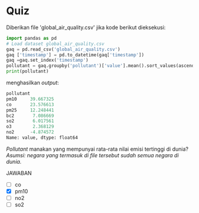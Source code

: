 # Quiz

Diberikan file 'global_air_quality.csv' jika kode berikut dieksekusi:

```python
import pandas as pd
# Load dataset global_air_quality.csv
gaq = pd.read_csv('global_air_quality.csv')
gaq ['timestamp'] = pd.to_datetime(gaq['timestamp'])
gaq =gaq.set_index('timestamp')
pollutant = gaq.groupby('pollutant')['value'].mean().sort_values(ascending=False)
print(pollutant)
```

menghasilkan _output_:
```python
pollutant
pm10     39.667325
co       23.576613
pm25     12.248441
bc2       7.086669
so2       6.017561
o3        2.368129
no2      -4.874572
Name: value, dtype: float64
```

_Pollutant_ manakan yang mempunyai rata-rata nilai emisi tertinggi di dunia?
_Asumsi: negara yang termasuk di file tersebut sudah semua negara di dunia._

JAWABAN
- [ ] co
- [X] pm10
- [ ] no2
- [ ] so2
